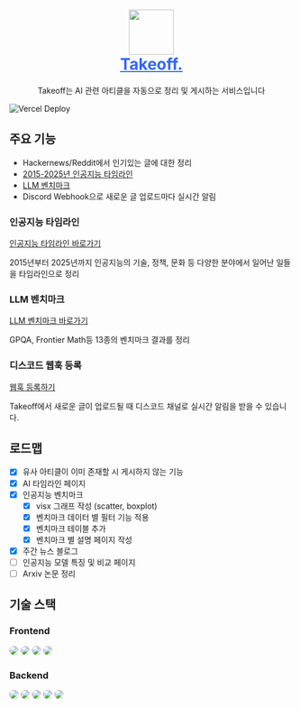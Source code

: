 <h1 align="center" style="border-bottom: none">
    <div>
        <a style="color:#36f" href="https://takeoff-one.vercel.app">
            <img src="/frontend/app/favicon.ico" width="80">
            <br>
            Takeoff.
        </a>
    </div>
</h1>

<p align='center'>
Takeoff는 AI 관련 아티클을 자동으로 정리 및 게시하는 서비스입니다
<p>

![Vercel Deploy](https://deploy-badge.vercel.app/vercel/takeoff-one)

## 주요 기능
- Hackernews/Reddit에서 인기있는 글에 대한 정리
- [2015-2025년 인공지능 타임라인](https://takeoff-one.vercel.app/timeline)
- [LLM 벤치마크](https://takeoff-one.vercel.app/benchmarking)
- Discord Webhook으로 새로운 글 업로드마다 실시간 알림

### 인공지능 타임라인
[인공지능 타임라인 바로가기](https://takeoff-one.vercel.app/timeline)

2015년부터 2025년까지 인공지능의 기술, 정책, 문화 등 다양한 분야에서 일어난 일들을 타임라인으로 정리

### LLM 벤치마크
[LLM 벤치마크 바로가기](https://takeoff-one.vercel.app/benchmarking)

GPQA, Frontier Math등 13종의 벤치마크 결과를 정리

### 디스코드 웹훅 등록
[웹훅 등록하기](https://takeoff-one.vercel.app/webhook)

Takeoff에서 새로운 글이 업로드될 때 디스코드 채널로 실시간 알림을 받을 수 있습니다.

## 로드맵
- [x] 유사 아티클이 이미 존재할 시 게시하지 않는 기능
- [x] AI 타임라인 페이지
- [x] 인공지능 벤치마크
    - [x] visx 그래프 작성 (scatter, boxplot)
    - [x] 벤치마크 데이터 별 필터 기능 적용
    - [x] 벤치마크 테이블 추가
    - [x] 벤치마크 별 설명 페이지 작성
- [x] 주간 뉴스 블로그
- [ ] 인공지능 모델 특징 및 비교 페이지
- [ ] Arxiv 논문 정리

## 기술 스택
### Frontend
<img src="https://img.shields.io/badge/nextjs-000000?style=for-the-badge&logo=nextdotjs&logoColor=white" style="border-radius:10px"> <img src="https://img.shields.io/badge/vercel-000000?style=for-the-badge&logo=vercel&logoColor=white" style="border-radius:10px"> <img src="https://img.shields.io/badge/visx-FF1231?style=for-the-badge&logo=visx&logoColor=white" style="border-radius:10px"> <img src="https://img.shields.io/badge/d3-F9A03C?style=for-the-badge&logo=d3&logoColor=white" style="border-radius:10px">

### Backend
<img src="https://img.shields.io/badge/langchain-1C3C3C?style=for-the-badge&logo=langchain&logoColor=white" style="border-radius:10px"> <img src="https://img.shields.io/badge/sqlite-003B57?style=for-the-badge&logo=sqlite&logoColor=white" style="border-radius:10px"> <img src="https://img.shields.io/badge/cloudflare-F38020?style=for-the-badge&logo=cloudflare&logoColor=white" style="border-radius:10px"> <img src="https://img.shields.io/badge/drizzleorm-C5F74F?style=for-the-badge&logo=drizzle&logoColor=black" style="border-radius:10px"> <img src="https://img.shields.io/badge/vitest-6E9F18?style=for-the-badge&logo=vitest&logoColor=white" style="border-radius:10px">